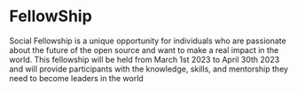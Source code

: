 # FellowShip
Social Fellowship is a unique opportunity for individuals who are passionate about the future of the open source and want to make a real impact in the world. 
This fellowship will be held from March 1st 2023 to April 30th 2023 and will provide participants with the knowledge, skills, and mentorship they need to become leaders in the world

